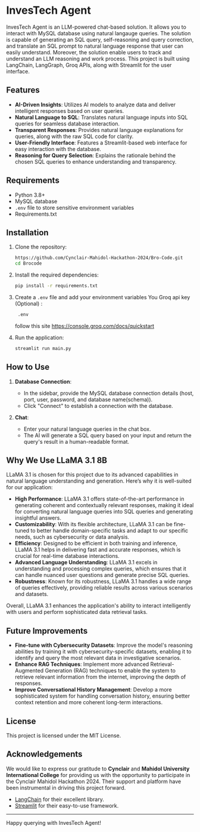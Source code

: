 # InvesTech Agent

InvesTech Agent is an LLM-powered chat-based solution. It allows you to interact with MySQL database using natural langauge queries. The solution is capable of generating an SQL query, self-reasoning and query correction, and translate an SQL prompt to natural language response that user can easily understand. Moreover, the solution enable users to track and understand an LLM reasoning and work process. This project is built using LangChain, LangGraph, Groq APIs, along with Streamlit for the user interface.

## Features

- **AI-Driven Insights**: Utilizes AI models to analyze data and deliver intelligent responses based on user queries.
- **Natural Language to SQL**: Translates natural language inputs into SQL queries for seamless database interaction.
- **Transparent Responses**: Provides natural language explanations for queries, along with the raw SQL code for clarity.
- **User-Friendly Interface**: Features a Streamlit-based web interface for easy interaction with the database.
- **Reasoning for Query Selection**: Explains the rationale behind the chosen SQL queries to enhance understanding and transparency.


## Requirements

- Python 3.8+
- MySQL database
- `.env` file to store sensitive environment variables
- Requirements.txt
## Installation

1. Clone the repository:
    ```bash
    https://github.com/Cynclair-Mahidol-Hackathon-2024/Bro-Code.git
    cd Brocode
    ```

2. Install the required dependencies:
    ```bash
    pip install -r requirements.txt
    ```

3. Create a `.env` file and add your environment variables You Groq api key (Optional) :
    ```bash
     .env
    ```
    follow this site 
    https://console.groq.com/docs/quickstart

4. Run the application:
    ```bash
    streamlit run main.py
    ```

## How to Use

1. **Database Connection**: 
    - In the sidebar, provide the MySQL database connection details (host, port, user, password, and database name(schema)).
    - Click "Connect" to establish a connection with the database.

2. **Chat**: 
    - Enter your natural language queries in the chat box.
    - The AI will generate a SQL query based on your input and return the query's result in a human-readable format.
## Why We Use LLaMA 3.1 8B

LLaMA 3.1 is chosen for this project due to its advanced capabilities in natural language understanding and generation. Here’s why it is well-suited for our application:

- **High Performance**: LLaMA 3.1 offers state-of-the-art performance in generating coherent and contextually relevant responses, making it ideal for converting natural language queries into SQL queries and generating insightful answers.
- **Customizability**: With its flexible architecture, LLaMA 3.1 can be fine-tuned to better handle domain-specific tasks and adapt to our specific needs, such as cybersecurity or data analysis.
- **Efficiency**: Designed to be efficient in both training and inference, LLaMA 3.1 helps in delivering fast and accurate responses, which is crucial for real-time database interactions.
- **Advanced Language Understanding**: LLaMA 3.1 excels in understanding and processing complex queries, which ensures that it can handle nuanced user questions and generate precise SQL queries.
- **Robustness**: Known for its robustness, LLaMA 3.1 handles a wide range of queries effectively, providing reliable results across various scenarios and datasets.

Overall, LLaMA 3.1 enhances the application's ability to interact intelligently with users and perform sophisticated data retrieval tasks.


## Future Improvements

- **Fine-tune with Cybersecurity Datasets**: Improve the model's reasoning abilities by training it with cybersecurity-specific datasets, enabling it to identify and query the most relevant data in investigative scenarios.
- **Enhance RAG Techniques**: Implement more advanced Retrieval-Augmented Generation (RAG) techniques to enable the system to retrieve relevant information from the internet, improving the depth of responses.
- **Improve Conversational History Management**: Develop a more sophisticated system for handling conversation history, ensuring better context retention and more coherent long-term interactions.

## License

This project is licensed under the MIT License.
## Acknowledgements

We would like to express our gratitude to **Cynclair** and **Mahidol University International College** for providing us with the opportunity to participate in the Cynclair Mahidol Hackathon 2024. Their support and platform have been instrumental in driving this project forward.
- [LangChain](https://github.com/langchain-ai/langchain) for their excellent library.
- [Streamlit](https://streamlit.io/) for their easy-to-use framework.
  
---

Happy querying with InvesTech Agent!

